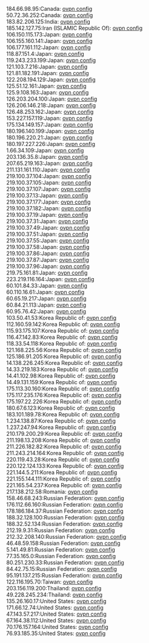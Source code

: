 184.66.98.95:Canada: [ovpn config](vpn/184_66_98_95.ovpn)  
50.72.36.252:Canada: [ovpn config](vpn/50_72_36_252.ovpn)  
183.82.206.125:India: [ovpn config](vpn/183_82_206_125.ovpn)  
185.142.127.75:Iran (ISLAMIC Republic Of): [ovpn config](vpn/185_142_127_75.ovpn)  
106.150.115.173:Japan: [ovpn config](vpn/106_150_115_173.ovpn)  
106.155.160.141:Japan: [ovpn config](vpn/106_155_160_141.ovpn)  
106.177.161.112:Japan: [ovpn config](vpn/106_177_161_112.ovpn)  
118.87.151.4:Japan: [ovpn config](vpn/118_87_151_4.ovpn)  
119.243.233.199:Japan: [ovpn config](vpn/119_243_233_199.ovpn)  
121.103.7.216:Japan: [ovpn config](vpn/121_103_7_216.ovpn)  
121.81.182.191:Japan: [ovpn config](vpn/121_81_182_191.ovpn)  
122.208.194.129:Japan: [ovpn config](vpn/122_208_194_129.ovpn)  
125.51.12.161:Japan: [ovpn config](vpn/125_51_12_161.ovpn)  
125.9.108.163:Japan: [ovpn config](vpn/125_9_108_163.ovpn)  
126.203.204.100:Japan: [ovpn config](vpn/126_203_204_100.ovpn)  
126.206.146.218:Japan: [ovpn config](vpn/126_206_146_218.ovpn)  
126.48.253.162:Japan: [ovpn config](vpn/126_48_253_162.ovpn)  
153.227.157.119:Japan: [ovpn config](vpn/153_227_157_119.ovpn)  
175.134.149.157:Japan: [ovpn config](vpn/175_134_149_157.ovpn)  
180.196.140.199:Japan: [ovpn config](vpn/180_196_140_199.ovpn)  
180.196.220.21:Japan: [ovpn config](vpn/180_196_220_21.ovpn)  
180.197.227.226:Japan: [ovpn config](vpn/180_197_227_226.ovpn)  
1.66.34.109:Japan: [ovpn config](vpn/1_66_34_109.ovpn)  
203.136.35.8:Japan: [ovpn config](vpn/203_136_35_8.ovpn)  
207.65.219.163:Japan: [ovpn config](vpn/207_65_219_163.ovpn)  
211.131.161.110:Japan: [ovpn config](vpn/211_131_161_110.ovpn)  
219.100.37.104:Japan: [ovpn config](vpn/219_100_37_104.ovpn)  
219.100.37.105:Japan: [ovpn config](vpn/219_100_37_105.ovpn)  
219.100.37.107:Japan: [ovpn config](vpn/219_100_37_107.ovpn)  
219.100.37.13:Japan: [ovpn config](vpn/219_100_37_13.ovpn)  
219.100.37.177:Japan: [ovpn config](vpn/219_100_37_177.ovpn)  
219.100.37.182:Japan: [ovpn config](vpn/219_100_37_182.ovpn)  
219.100.37.19:Japan: [ovpn config](vpn/219_100_37_19.ovpn)  
219.100.37.31:Japan: [ovpn config](vpn/219_100_37_31.ovpn)  
219.100.37.49:Japan: [ovpn config](vpn/219_100_37_49.ovpn)  
219.100.37.51:Japan: [ovpn config](vpn/219_100_37_51.ovpn)  
219.100.37.55:Japan: [ovpn config](vpn/219_100_37_55.ovpn)  
219.100.37.58:Japan: [ovpn config](vpn/219_100_37_58.ovpn)  
219.100.37.86:Japan: [ovpn config](vpn/219_100_37_86.ovpn)  
219.100.37.87:Japan: [ovpn config](vpn/219_100_37_87.ovpn)  
219.100.37.96:Japan: [ovpn config](vpn/219_100_37_96.ovpn)  
219.75.161.81:Japan: [ovpn config](vpn/219_75_161_81.ovpn)  
223.219.116.164:Japan: [ovpn config](vpn/223_219_116_164.ovpn)  
60.101.84.33:Japan: [ovpn config](vpn/60_101_84_33.ovpn)  
60.110.16.61:Japan: [ovpn config](vpn/60_110_16_61.ovpn)  
60.65.19.217:Japan: [ovpn config](vpn/60_65_19_217.ovpn)  
60.84.21.113:Japan: [ovpn config](vpn/60_84_21_113.ovpn)  
60.95.76.42:Japan: [ovpn config](vpn/60_95_76_42.ovpn)  
103.50.41.53:Korea Republic of: [ovpn config](vpn/103_50_41_53.ovpn)  
112.160.59.142:Korea Republic of: [ovpn config](vpn/112_160_59_142.ovpn)  
115.93.175.107:Korea Republic of: [ovpn config](vpn/115_93_175_107.ovpn)  
116.47.142.83:Korea Republic of: [ovpn config](vpn/116_47_142_83.ovpn)  
118.33.54.118:Korea Republic of: [ovpn config](vpn/118_33_54_118.ovpn)  
121.168.225.56:Korea Republic of: [ovpn config](vpn/121_168_225_56.ovpn)  
125.186.91.205:Korea Republic of: [ovpn config](vpn/125_186_91_205.ovpn)  
14.138.226.245:Korea Republic of: [ovpn config](vpn/14_138_226_245.ovpn)  
14.33.219.183:Korea Republic of: [ovpn config](vpn/14_33_219_183.ovpn)  
14.41.102.98:Korea Republic of: [ovpn config](vpn/14_41_102_98.ovpn)  
14.49.131.159:Korea Republic of: [ovpn config](vpn/14_49_131_159.ovpn)  
175.113.30.160:Korea Republic of: [ovpn config](vpn/175_113_30_160.ovpn)  
175.117.235.176:Korea Republic of: [ovpn config](vpn/175_117_235_176.ovpn)  
175.197.22.226:Korea Republic of: [ovpn config](vpn/175_197_22_226.ovpn)  
180.67.6.123:Korea Republic of: [ovpn config](vpn/180_67_6_123.ovpn)  
183.101.189.78:Korea Republic of: [ovpn config](vpn/183_101_189_78.ovpn)  
1.234.138.87:Korea Republic of: [ovpn config](vpn/1_234_138_87.ovpn)  
1.237.247.94:Korea Republic of: [ovpn config](vpn/1_237_247_94.ovpn)  
210.179.200.29:Korea Republic of: [ovpn config](vpn/210_179_200_29.ovpn)  
211.198.13.208:Korea Republic of: [ovpn config](vpn/211_198_13_208.ovpn)  
211.226.182.82:Korea Republic of: [ovpn config](vpn/211_226_182_82.ovpn)  
211.243.214.164:Korea Republic of: [ovpn config](vpn/211_243_214_164.ovpn)  
220.119.43.28:Korea Republic of: [ovpn config](vpn/220_119_43_28.ovpn)  
220.122.124.133:Korea Republic of: [ovpn config](vpn/220_122_124_133.ovpn)  
221.144.5.211:Korea Republic of: [ovpn config](vpn/221_144_5_211.ovpn)  
221.155.144.111:Korea Republic of: [ovpn config](vpn/221_155_144_111.ovpn)  
221.165.54.237:Korea Republic of: [ovpn config](vpn/221_165_54_237.ovpn)  
217.138.212.58:Romania: [ovpn config](vpn/217_138_212_58.ovpn)  
158.46.68.243:Russian Federation: [ovpn config](vpn/158_46_68_243.ovpn)  
176.112.66.160:Russian Federation: [ovpn config](vpn/176_112_66_160.ovpn)  
178.186.184.37:Russian Federation: [ovpn config](vpn/178_186_184_37.ovpn)  
188.32.128.100:Russian Federation: [ovpn config](vpn/188_32_128_100.ovpn)  
188.32.52.134:Russian Federation: [ovpn config](vpn/188_32_52_134.ovpn)  
212.19.9.31:Russian Federation: [ovpn config](vpn/212_19_9_31.ovpn)  
212.32.208.140:Russian Federation: [ovpn config](vpn/212_32_208_140.ovpn)  
46.48.59.158:Russian Federation: [ovpn config](vpn/46_48_59_158.ovpn)  
5.141.49.81:Russian Federation: [ovpn config](vpn/5_141_49_81.ovpn)  
77.35.165.0:Russian Federation: [ovpn config](vpn/77_35_165_0.ovpn)  
80.251.230.33:Russian Federation: [ovpn config](vpn/80_251_230_33.ovpn)  
84.42.75.15:Russian Federation: [ovpn config](vpn/84_42_75_15.ovpn)  
95.191.137.215:Russian Federation: [ovpn config](vpn/95_191_137_215.ovpn)  
122.116.195.70:Taiwan: [ovpn config](vpn/122_116_195_70.ovpn)  
203.156.119.200:Thailand: [ovpn config](vpn/203_156_119_200.ovpn)  
49.228.245.234:Thailand: [ovpn config](vpn/49_228_245_234.ovpn)  
135.26.160.17:United States: [ovpn config](vpn/135_26_160_17.ovpn)  
171.66.12.74:United States: [ovpn config](vpn/171_66_12_74.ovpn)  
47.143.57.217:United States: [ovpn config](vpn/47_143_57_217.ovpn)  
67.164.38.112:United States: [ovpn config](vpn/67_164_38_112.ovpn)  
70.176.157.164:United States: [ovpn config](vpn/70_176_157_164.ovpn)  
76.93.185.35:United States: [ovpn config](vpn/76_93_185_35.ovpn)  
